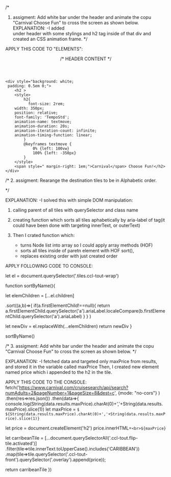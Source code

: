 /*
1. assigment: Add white bar under the header and animate the copu "Carnival Choose Fun" to cross the screen as shown below.
EXPLANATION:
-I added <div> under header with some stylings and h2 tag inside of that div and created an CSS animation frame.
*/

APPLY THIS CODE TO "ELEMENTS":

 <header>
    /* 
    HEADER CONTENT
    */
    </header>


    <div style="background: white;
     padding: 0.5em 0;">
        <h2 >
        <style>
            h2{
              font-size: 2rem;
        width: 350px;
        position: relative;
        font-family: 'TempoStd';
        animation-name: textmove;
        animation-duration: 20s;
        animation-iteration-count: infinite;
        animation-timing-function: linear;  
            }
            @keyframes textmove {
                0% {left: 100vw}
                100% {left: -350px}
            }
        </style>
        <span style=" margin-right: 1em;">Carnival</span> Choose Fun!</h2>
    </div>

/*
2. assigment: Rearange the destination tiles to be in Alphabetic order.

*/

EXPLANATION: 
-I solved this with simple DOM manipulation:

1. calling parent of all tiles with querySelector and class name

2. creating function which sorts all tiles aphabetically by aria-label of <a> tag(it could have been done with targeting innerText, or outerText)

3. Then I crated function which: 
   - turns Node list into array so I could apply array methods (HOF)
   - sorts all tiles inside of paretn element with HOF sort(), 
   - replaces existing order with just created order 


APPLY FOLLOWING CODE TO CONSOLE:

let el = document.querySelector('.tiles.ccl-tout-wrap')

function sortByName(){

let elemChildren = [...el.children]

.sort((a,b)=>{
  if(a.firstElementChild!==null){
    return a.firstElementChild.querySelector('a').ariaLabel.localeCompare(b.firstElementChild.querySelector('a').ariaLabel)
  }
}
)

let newDiv = el.replaceWith(...elemChildren)
return newDiv
}

sortByName()



/*
3. assigment: Add white bar under the header and animate the copu "Carnival Choose Fun" to cross the screen as shown below.
*/

EXPLANATION:
-I fetched data and targeted only maxPrice from results, and stored it in the variable called maxPrice
Then, I created new element named price which i appended to the h2 in the tile.



APPLY THIS CODE TO THE CONSOLE:
fetch('https://www.carnival.com/cruisesearch/api/search?numAdults=2&pageNumber=1&pageSize=8&dest=c',
{mode: "no-cors"}
)
.then(res=>res.json())
.then(data=>{
 console.log(String(data.results.maxPrice).charAt(0)+','+String(data.results.maxPrice).slice(1))
  let maxPrice = `$ ${String(data.results.maxPrice).charAt(0)+','+String(data.results.maxPrice).slice(1)}`

  let price = document.createElement('h2')
  price.innerHTML=`<br>${maxPrice}`



let carribeanTile = [...document.querySelectorAll('.ccl-tout.flip-tile.activated')]
.filter(tile=>tile.innerText.toUpperCase().includes('CARIBBEAN'))
.map(tile=>tile.querySelector('.ccl-tout-front').querySelector('.overlay').append(price));



  return carribeanTile
})

